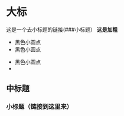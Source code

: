 # 大标

这是一个去小标题的链接(###小标题）
  **这是加粗**
  
  
- 黑色小圆点
- 黑色小圆点


* 黑色小圆点
* 


## 中标题



   ### 小标题（链接到这里来）
